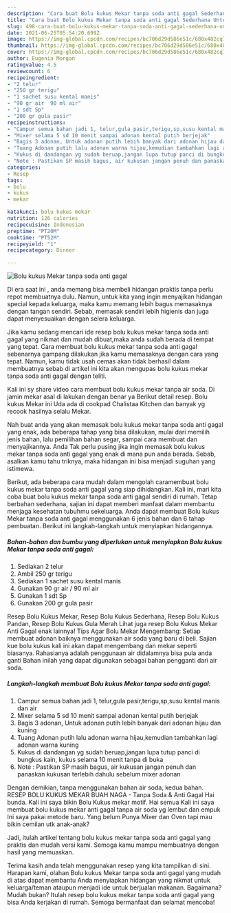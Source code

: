```yaml
---
description: "Cara buat Bolu kukus Mekar tanpa soda anti gagal Sederhana Untuk Jualan"
title: "Cara buat Bolu kukus Mekar tanpa soda anti gagal Sederhana Untuk Jualan"
slug: 498-cara-buat-bolu-kukus-mekar-tanpa-soda-anti-gagal-sederhana-untuk-jualan
date: 2021-06-25T05:54:20.699Z
image: https://img-global.cpcdn.com/recipes/bc706d29d586e51c/680x482cq70/bolu-kukus-mekar-tanpa-soda-anti-gagal-foto-resep-utama.jpg
thumbnail: https://img-global.cpcdn.com/recipes/bc706d29d586e51c/680x482cq70/bolu-kukus-mekar-tanpa-soda-anti-gagal-foto-resep-utama.jpg
cover: https://img-global.cpcdn.com/recipes/bc706d29d586e51c/680x482cq70/bolu-kukus-mekar-tanpa-soda-anti-gagal-foto-resep-utama.jpg
author: Eugenia Morgan
ratingvalue: 4.5
reviewcount: 6
recipeingredient:
- "2 telur"
- "250 gr terigu"
- "1 sachet susu kental manis"
- "90 gr air  90 ml air"
- "1 sdt Sp"
- "200 gr gula pasir"
recipeinstructions:
- "Campur semua bahan jadi 1, telur,gula pasir,terigu,sp,susu kental manis dan air"
- "Mixer selama 5 sd 10 menit sampai adonan kental putih berjejak"
- "Bagis 3 adonan, Untuk adonan putih lebih banyak dari adonan hijau dan kuning"
- "Tuang Adonan putih lalu adonan warna hijau,kemudian tambahkan lagi adonan warna kuning"
- "Kukus di dandangan yg sudah beruap,jangan lupa tutup panci di bungkus kain, kukus selama 10 menit tanpa di buka"
- "Note : Pastikan SP masih bagus, air kukusan jangan penuh dan panaskan kukusan terlebih dahulu sebelum mixer adonan"
categories:
- Resep
tags:
- bolu
- kukus
- mekar

katakunci: bolu kukus mekar 
nutrition: 126 calories
recipecuisine: Indonesian
preptime: "PT20M"
cooktime: "PT52M"
recipeyield: "1"
recipecategory: Dinner

---
```



![Bolu kukus Mekar tanpa soda anti gagal](https://img-global.cpcdn.com/recipes/bc706d29d586e51c/680x482cq70/bolu-kukus-mekar-tanpa-soda-anti-gagal-foto-resep-utama.jpg)

Di era  saat ini , anda memang bisa membeli hidangan praktis tanpa perlu repot membuatnya dulu. Namun, untuk kita yang ingin menyajikan hidangan special kepada keluarga, maka kamu memang lebih bagus memasaknya dengan tangan sendiri. Sebab, memasak sendiri lebih higienis dan juga dapat menyesuaikan dengan selera keluarga.

Jika kamu sedang mencari ide resep bolu kukus mekar tanpa soda anti gagal yang nikmat dan mudah dibuat,maka anda sudah berada di tempat yang tepat. Cara membuat bolu kukus mekar tanpa soda anti gagal  sebenarnya gampang dilakukan jika kamu memasaknya dengan cara yang tepat. Namun, kamu tidak usah cemas akan tidak berhasil dalam membuatnya 
sebab di artikel ini kita akan mengupas bolu kukus mekar tanpa soda anti gagal dengan teliti.  

Kali ini sy share video cara membuat bolu kukus mekar tanpa air soda. Di jamin mekar asal di lakukan dengan benar ya Berikut detail resep. Bolu kukus Mekar ini Uda ada di cookpad Chalistaa Kitchen dan banyak yg recook hasilnya selalu Mekar.

Nah buat anda yang akan memasak bolu kukus mekar tanpa soda anti gagal yang enak, ada beberapa tahap yang bisa dilakukan, mulai dari memilih jenis bahan, lalu pemilihan bahan segar, sampai cara membuat dan menyajikannya. Anda Tak perlu pusing jika ingin memasak bolu kukus mekar tanpa soda anti gagal yang enak di mana pun anda berada. Sebab, asalkan kamu  tahu triknya, maka hidangan ini bisa menjadi suguhan yang istimewa.

Berikut, ada beberapa cara mudah dalam mengolah caramembuat bolu kukus mekar tanpa soda anti gagal yang siap dihidangkan. Kali ini, mari kita coba buat bolu kukus mekar tanpa soda anti gagal sendiri di rumah. Tetap berbahan sederhana, sajian ini dapat memberi manfaat dalam membantu menjaga kesehatan tubuhmu sekeluarga. Anda dapat membuat Bolu kukus Mekar tanpa soda anti gagal menggunakan 6 jenis bahan dan 6 tahap pembuatan. Berikut ini langkah-langkah untuk menyiapkan hidangannya.

<!--inarticleads1-->

##### Bahan-bahan dan bumbu yang diperlukan untuk menyiapkan Bolu kukus Mekar tanpa soda anti gagal:

1. Sediakan 2 telur
1. Ambil 250 gr terigu
1. Sediakan 1 sachet susu kental manis
1. Gunakan 90 gr air / 90 ml air
1. Gunakan 1 sdt Sp
1. Gunakan 200 gr gula pasir


Resep Bolu Kukus Mekar, Resep Bolu Kukus Sederhana, Resep Bolu Kukus Pandan, Resep Bolu Kukus Gula Merah Lihat juga resep Bolu Kukus Mekar Anti Gagal enak lainnya! Tips Agar Bolu Mekar Mengembang: Setiap membuat adonan baiknya menggunakan air soda yang baru di beli. Sajian kue bolu kukus kali ini akan dapat mengembang dan mekar seperti biasanya. Rahasianya adalah penggunaan air didalamnya bisa pula anda ganti Bahan inilah yang dapat digunakan sebagai bahan pengganti dari air soda. 

<!--inarticleads2-->

##### Langkah-langkah membuat Bolu kukus Mekar tanpa soda anti gagal:

1. Campur semua bahan jadi 1, telur,gula pasir,terigu,sp,susu kental manis dan air
1. Mixer selama 5 sd 10 menit sampai adonan kental putih berjejak
1. Bagis 3 adonan, Untuk adonan putih lebih banyak dari adonan hijau dan kuning
1. Tuang Adonan putih lalu adonan warna hijau,kemudian tambahkan lagi adonan warna kuning
1. Kukus di dandangan yg sudah beruap,jangan lupa tutup panci di bungkus kain, kukus selama 10 menit tanpa di buka
1. Note : Pastikan SP masih bagus, air kukusan jangan penuh dan panaskan kukusan terlebih dahulu sebelum mixer adonan


Dengan demikian, tanpa menggunakan bahan air soda, kedua bahan. RESEP BOLU KUKUS MEKAR BUAH NAGA - Tanpa Soda &amp; Anti Gagal Hai bunda. Kali ini saya bikin Bolu Kukus mekar motif. Hai semua Kali ini saya membuat bolu kukus mekar anti gagal tanpa air soda yg lembut dan empuk Ini saya pakai metode baru. Yang belum Punya Mixer dan Oven tapi mau bikin cemilan utk anak-anak? 

Jadi, itulah artikel tentang  bolu kukus mekar tanpa soda anti gagal  yang praktis dan mudah versi kami. Semoga kamu mampu membuatnya dengan hasil yang memuaskan. 

Terima kasih anda telah menggunakan resep yang kita tampilkan di sini. Harapan kami, olahan  Bolu kukus Mekar tanpa soda anti gagal yang mudah di atas dapat membantu Anda menyiapkan hidangan yang nikmat untuk keluarga/teman ataupun menjadi ide untuk berjualan makanan. Bagaimana? Mudah bukan? Itulah resep bolu kukus mekar tanpa soda anti gagal yang bisa Anda kerjakan di rumah. Semoga bermanfaat dan selamat mencoba!


